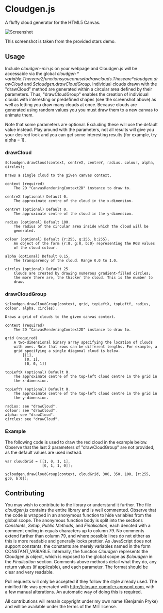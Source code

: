 # Cloudgen.js
A fluffy cloud generator for the HTML5 Canvas.

![Screenshot](http://raw.github.com/wiki/Ninjakannon/Cloudgen.js/cloudgen-stars-demo.png)

This screenshot is taken from the provided stars demo.

## Usage
Include *cloudgen-min.js* on your webpage and Cloudgen.js will be accessable via the global *$cloudgen* variable. There are 2 functions you can use to draw clouds. These are *$cloudgen.drawCloud* and *$cloudgen.drawCloudGroup*. Individual clouds drawn with the "drawCloud" method are generated within a circular area defined by their parameters. Thus, "drawCloudGroup" enables the creation of individual clouds with interesting or predefined shapes (see the screenshot above) as well as letting you draw many clouds at once. Because clouds are generated using random values you you must draw them to a new canvas to animate them.

Note that some parameters are optional. Excluding these will use the default value instead. Play around with the parameters, not all results will give you your desired look and you can get some interesting results (for example, try alpha = 1).

### drawCloud
    $cloudgen.drawCloud(context, centreX, centreY, radius, colour, alpha, circles);
    
    Draws a single cloud to the given canvas context.
    
    context (required)
        The 2D "CanvasRenderingContext2D" instance to draw to.
        
    centreX (optional) Default 0.
        The approximate centre of the cloud in the x-dimension.
        
    centreY (optional) Default 0.
        The approximate centre of the cloud in the y-dimension.
        
    radius (optional) Default 100.
        The radius of the circular area inside which the cloud will be
        generated.
        
    colour (optional) Default {r:255, g:255, b:255}.
        An object of the form {r:0, g:0, b:0} representing the RGB values
        of the cloud colour.
        
    alpha (optional) Default 0.15.
        The transparency of the cloud. Range 0.0 to 1.0.
        
    circles (optional) Default 25.
        Clouds are created by drawing numerous gradient-filled circles;
        the more there are, the thicker the cloud. This is the number to
        draw.

### drawCloudGroup
    $cloudgen.drawCloudGroup(context, grid, topLeftX, topLeftY, radius, colour, alpha, circles);
    
    Draws a grid of clouds to the given canvas context.
    
    context (required)
        The 2D "CanvasRenderingContext2D" instance to draw to.
    
    grid (required)
        A two-dimensional binary array specifying the location of clouds
        with ones. Note that rows can be different lengths. For example, a
        grid specifying a single diagonal cloud is below.
            [[1],
             [0, 1],
             [0, 0, 1]]
    
    topLeftX (optional) Default 0.
        The approximate centre of the top-left cloud centre in the grid in
        the x-dimension.
    
    topLeftY (optional) Default 0.
        The approximate centre of the top-left cloud centre in the grid in
        the y-dimension.
    
    radius: see "drawCloud".
    colour: see "drawCloud".
    alpha: see "drawCloud".
    circles: see "drawCloud".

### Example
The following code is used to draw the red cloud in the example below. Observe that the last 2 parameters of "drawCloudGroup" are not provided, as the default values are used instead.

    var cloudGrid = [[1, 0, 1, 1],
                     [0, 1, 1, 0]];
    
    $cloudgen.drawCloudGroup(context, cloudGrid, 300, 350, 100, {r:255, g:0, b:0});

## Contributing
You may wish to contribute to the library or understand it further. The file *cloudgen.js* contains the entire library and is well commented. Observe that the code is wrapped in an anonymous function to hide variables from the global scope. The anonymous function body is split into the sections *Constants*, *Setup*, *Public Methods*, and *Finalisation*, each denoted with a comment ending in equals characters up to column 79. No comments extend further than column 79, and where possible lines do not either as this is more readable and generally looks prettier. As JavaScript does not support constants, the constants are merely variables named in the form CONSTANT_VARIABLE. Internally, the function *Cloudgen* represents the Cloudgen.js object, which is exposed to the global scope as *$cloudgen* in the *Finalisation* section. Comments above methods detail what they do, any return values (if applicable), and each parameter. The format should be clear and very readable.

Pull requests will only be accepted if they follow the style already used. The minified file was generated with http://closure-compiler.appspot.com, with a few manual alterations. An automatic way of doing this is required.

All contributions will remain copyright under my own name (Benjamin Pryke) and will be available under the terms of the MIT license.

